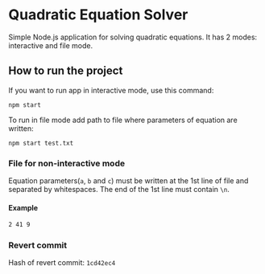 # Quadratic Equation Solver
Simple Node.js application for solving quadratic equations.
It has 2 modes: interactive and file mode.

## How to run the project

If you want to run app in interactive mode, use this command:

```shell
npm start
```

To run in file mode add path to file where parameters of equation are written:

```shell
npm start test.txt
```

### File for non-interactive mode
Equation parameters(`a`, `b` and `c`) must be written at the 1st line of file and separated by whitespaces.
The end of the 1st line must contain `\n`.

#### Example
```txt
2 41 9

```

### Revert commit

Hash of revert commit: `1cd42ec4`
